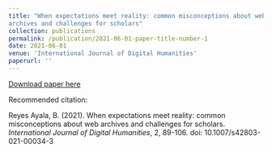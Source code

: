 ```yaml
---
title: "When expectations meet reality: common misconceptions about web
archives and challenges for scholars"
collection: publications
permalink: /publication/2021-06-01-paper-title-number-1
date: 2021-06-01
venue: 'International Journal of Digital Humanities'
paperurl: ''
---
```


[Download paper here](https://rdcu.be/cQbUb)

Recommended citation:  

Reyes Ayala, B. (2021). When expectations meet reality: common misconceptions about web
archives and challenges for scholars. _International Journal of Digital Humanities_, 2, 89-106. doi:
10.1007/s42803-021-00034-3
